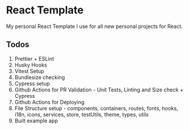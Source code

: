 # React Template

My personal React Template I use for all new personal projects for React.

## Todos

1. Prettier + ESLint
2. Husky Hooks
3. Vitest Setup
4. Bundlesize checking
5. Cypress setup
6. Github Actions for PR Validation - Unit Tests, Linting and Size check + Cypress
7. Github Actions for Deploying
8. File Structure setup - components, containers, routes, fonts, hooks, i18n, icons, services, store, testUtils, theme, types, utils
9. Built example app
